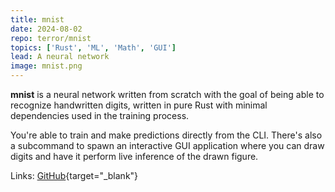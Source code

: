 ```yaml
---
title: mnist
date: 2024-08-02
repo: terror/mnist
topics: ['Rust', 'ML', 'Math', 'GUI']
lead: A neural network
image: mnist.png
---
```


**mnist** is a neural network written from scratch with the goal of being able
to recognize handwritten digits, written in pure Rust with minimal dependencies
used in the training process.

You're able to train and make predictions directly from the CLI. There's also a
subcommand to spawn an interactive GUI application where you can draw digits and
have it perform live inference of the drawn figure.

Links: [GitHub](https://github.com/terror/mnist){target="\_blank"}
